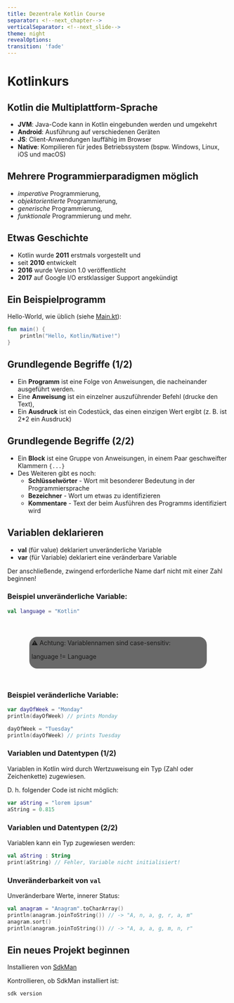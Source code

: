 ```yaml
---
title: Dezentrale Kotlin Course
separator: <!--next_chapter-->
verticalSeparator: <!--next_slide-->
theme: night
revealOptions:
transition: 'fade'
---
```


# Kotlinkurs

<!--next_chapter-->

## Kotlin die Multiplattform-Sprache

- **JVM**: Java-Code kann in Kotlin eingebunden werden und umgekehrt
- **Android**: Ausführung auf verschiedenen Geräten
- **JS**: Client-Anwendungen lauffähig im Browser
- **Native**: Kompilieren für jedes Betriebssystem (bspw. Windows, Linux, iOS und macOS)

<!--next_slide-->

## Mehrere Programmierparadigmen möglich

- _imperative_ Programmierung,
- _objektorientierte_ Programmierung, 
- _generische_ Programmierung, 
- _funktionale_ Programmierung und mehr.

<!--next_slide-->

## Etwas Geschichte

- Kotlin wurde **2011** erstmals vorgestellt und 
- seit **2010** entwickelt
- **2016** wurde Version 1.0 veröffentlicht
- **2017** auf Google I/O erstklassiger Support angekündigt

<!--next_chapter-->

## Ein Beispielprogramm

Hello-World, wie üblich (siehe [Main.kt](../src/nativeMain/kotlin/Main.kt)):

```kotlin
fun main() {
    println("Hello, Kotlin/Native!")
}
```

<!--next_slide-->

## Grundlegende Begriffe (1/2)

- Ein **Programm** ist eine Folge von Anweisungen, die nacheinander ausgeführt werden.
- Eine **Anweisung** ist ein einzelner auszuführender Befehl (drucke den Text),
- Ein **Ausdruck** ist ein Codestück, das einen einzigen Wert ergibt (z. B. ist 2*2 ein Ausdruck)

<!--next_slide-->

## Grundlegende Begriffe (2/2)

- Ein **Block** ist eine Gruppe von Anweisungen, in einem Paar geschweifter Klammern `{...}`
- Des Weiteren gibt es noch:
  - **Schlüsselwörter** - Wort mit besonderer Bedeutung in der Programmiersprache
  - **Bezeichner** - Wort um etwas zu identifizieren
  - **Kommentare** - Text der beim Ausführen des Programms identifiziert wird

<!--next_slide-->

## Variablen deklarieren

- **val** (für value) deklariert unveränderliche Variable
- **var** (für Variable) deklariert eine veränderbare Variable

Der anschließende, zwingend erforderliche Name darf nicht mit einer Zahl beginnen!

<!--next_slide-->

### Beispiel unveränderliche Variable:

```kotlin
val language = "Kotlin"
```

<div style="background-color: dimgray; border-radius: 18px; margin: 50px; padding: 5px;">
&#9888; Achtung: Variablennamen sind case-sensitiv: 

language != Language
</div>
<!--next_slide-->

### Beispiel veränderliche Variable:

```kotlin
var dayOfWeek = "Monday"
println(dayOfWeek) // prints Monday

dayOfWeek = "Tuesday"
println(dayOfWeek) // prints Tuesday
```

<!--next_slide-->

### Variablen und Datentypen (1/2)

Variablen in Kotlin wird durch Wertzuweisung ein Typ (Zahl oder Zeichenkette) zugewiesen.

D. h. folgender Code ist nicht möglich:

```kotlin
var aString = "lorem ipsum"
aString = 0.815
```
<!--next_slide-->

### Variablen und Datentypen (2/2)

Variablen kann ein Typ zugewiesen werden:

```kotlin
val aString : String
print(aString) // Fehler, Variable nicht initialisiert!
```

<!--next_slide-->

### Unveränderbarkeit von **`val`**

Unveränderbare Werte, innerer Status:

```kotlin
val anagram = "Anagram".toCharArray()
println(anagram.joinToString()) // -> "A, n, a, g, r, a, m"
anagram.sort()
println(anagram.joinToString()) // -> "A, a, a, g, m, n, r"
```

<!--next_chapter-->

## Ein neues Projekt beginnen

Installieren von [SdkMan](https://sdkman.io/install "Link zur Installationsseite von SdkMan")

Kontrollieren, ob SdkMan installiert ist:

```shell
sdk version
```